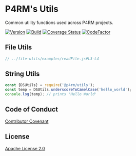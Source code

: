 # P4RM's Utils

Common utility functions used across P4RM projects.

[![Version](https://img.shields.io/npm/v/@p4rm/utils)](https://img.shields.io/npm/v/@p4rm/utils)
[![Build](https://github.com/p4rm/utils/workflows/Node%20CI/badge.svg)](https://github.com/p4rm/utils/actions?workflow=Node+CI)
[![Coverage Status](https://coveralls.io/repos/github/p4rm/utils/badge.svg?branch=master)](https://coveralls.io/github/p4rm/utils?branch=master)
[![CodeFactor](https://www.codefactor.io/repository/github/p4rm/utils/badge)](https://www.codefactor.io/repository/github/p4rm/utils)

## File Utils

```js
// ../file-utils/examples/readFile.js#L3-L4
```

## String Utils

```js
const {DSUtils} = require('@p4rm/utils');
const temp = DSUtils.underscoreToCamelCase('hello_world');
console.log(temp); // prints 'Hello World'
```

## Code of Conduct

[Contributor Covenant](/CODE_OF_CONDUCT.md)

## License

[Apache License 2.0](/LICENSE)
